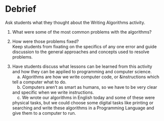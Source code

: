 # Debrief

Ask students what they thought about the Writing Algorithms activity.

1. What were some of the most common problems with the algorithms?
2. How were those problems fixed?\
Keep students from fixating on the specifics of any one error and guide discussion to the general approaches and concepts used to resolve problems.

3. Have students discuss what lessons can be learned from this activity and how they can be applied to programming and computer science.\
&nbsp;&nbsp;&nbsp;&nbsp;a. Algorithms are how we write computer code, or &instructions which tell a computer what to do.\
&nbsp;&nbsp;&nbsp;&nbsp;b. Computers aren’t as smart as humans, so we have to be very clear and specific when we write instructions.\
&nbsp;&nbsp;&nbsp;&nbsp;c. We wrote our algorithms in English today and some of these were physical tasks, but we could choose some digital tasks like printing or searching and write these algorithms in a Programming Language and give them to a computer to run.
